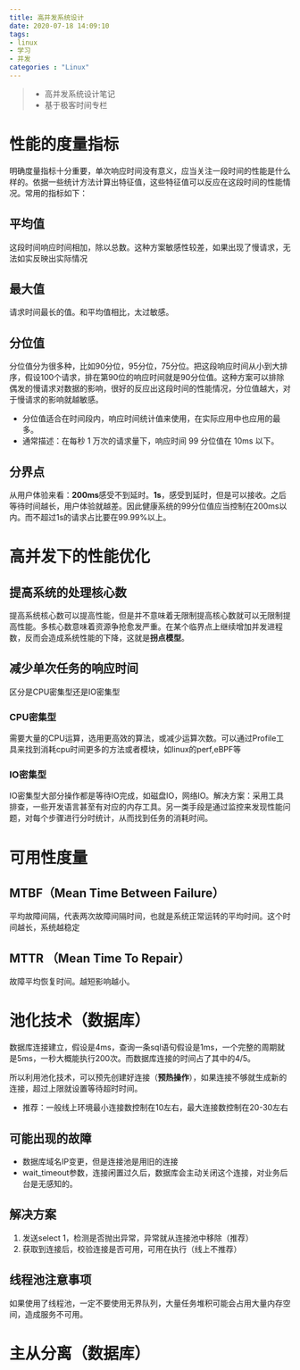 ```yaml
---
title: 高并发系统设计
date: 2020-07-18 14:09:10
tags:
- linux
- 学习
- 并发
categories : "Linux"
---
```


> - 高并发系统设计笔记
> - 基于极客时间专栏

<!-- more-->


# 性能的度量指标
明确度量指标十分重要，单次响应时间没有意义，应当关注一段时间的性能是什么样的。依据一些统计方法计算出特征值，这些特征值可以反应在这段时间的性能情况。常用的指标如下：

## 平均值
这段时间响应时间相加，除以总数。这种方案敏感性较差，如果出现了慢请求，无法如实反映出实际情况

## 最大值
请求时间最长的值。和平均值相比，太过敏感。

## 分位值
分位值分为很多种，比如90分位，95分位，75分位。把这段响应时间从小到大排序，假设100个请求，排在第90位的响应时间就是90分位值。这种方案可以排除偶发的慢请求对数据的影响，很好的反应出这段时间的性能情况，分位值越大，对于慢请求的影响就越敏感。
- 分位值适合在时间段内，响应时间统计值来使用，在实际应用中也应用的最多。
- 通常描述：在每秒 1 万次的请求量下，响应时间 99 分位值在 10ms 以下。

## 分界点
从用户体验来看：**200ms**感受不到延时。**1s**，感受到延时，但是可以接收。之后等待时间越长，用户体验就越差。因此健康系统的99分位值应当控制在200ms以内。而不超过1s的请求占比要在99.99%以上。

# 高并发下的性能优化
## 提高系统的处理核心数
提高系统核心数可以提高性能，但是并不意味着无限制提高核心数就可以无限制提高性能。多核心数意味着资源争抢愈发严重。在某个临界点上继续增加并发进程数，反而会造成系统性能的下降，这就是**拐点模型**。

## 减少单次任务的响应时间
区分是CPU密集型还是IO密集型

### CPU密集型
需要大量的CPU运算，选用更高效的算法，或减少运算次数。可以通过Profile工具来找到消耗cpu时间更多的方法或者模块，如linux的perf,eBPF等

### IO密集型
IO密集型大部分操作都是等待IO完成，如磁盘IO，网络IO。解决方案：采用工具排查，一些开发语言甚至有对应的内存工具。另一类手段是通过监控来发现性能问题，对每个步骤进行分时统计，从而找到任务的消耗时间。

# 可用性度量
## MTBF（Mean Time Between Failure）
平均故障间隔，代表两次故障间隔时间，也就是系统正常运转的平均时间。这个时间越长，系统越稳定

## MTTR （Mean Time To Repair）
故障平均恢复时间。越短影响越小。

# 池化技术（数据库）
数据库连接建立，假设是4ms，查询一条sql语句假设是1ms，一个完整的周期就是5ms，一秒大概能执行200次。而数据库连接的时间占了其中的4/5。

所以利用池化技术，可以预先创建好连接（**预热操作**），如果连接不够就生成新的连接，超过上限就设置等待超时时间。

- 推荐：一般线上环境最小连接数控制在10左右，最大连接数控制在20-30左右

## 可能出现的故障
- 数据库域名IP变更，但是连接池是用旧的连接
- wait_timeout参数，连接闲置过久后，数据库会主动关闭这个连接，对业务后台是无感知的。

## 解决方案
1. 发送select 1，检测是否抛出异常，异常就从连接池中移除（推荐）
2. 获取到连接后，校验连接是否可用，可用在执行（线上不推荐）

## 线程池注意事项
如果使用了线程池，一定不要使用无界队列，大量任务堆积可能会占用大量内存空间，造成服务不可用。

# 主从分离（数据库）